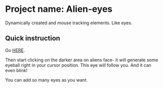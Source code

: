 # Project name: Alien-eyes
Dynamically created and mouse tracking elements. Like eyes.
## Quick instruction

Go [HERE](https://kamilrogala.github.io/alien-eyes/).

Then start clicking on the darker area on aliens face- it will generate some eyeball right in your cursor position. This eye will follow you. And it can even blink!

You can add so many eyes as you want.